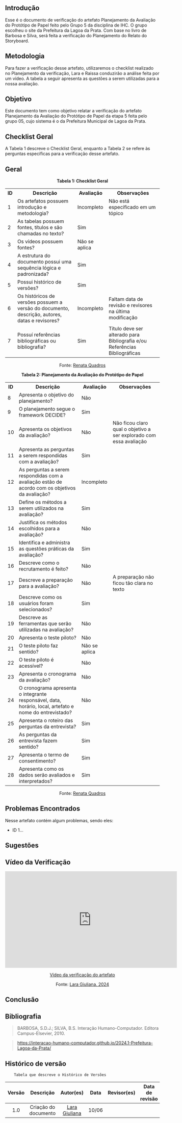 ## Introdução 
Esse é o documento de verificação do artefato Planejamento da Avaliação do Protótipo de Papel feito pelo Grupo 5 da disciplina de IHC. O grupo escolheu o site da Prefeitura da Lagoa da Prata. Com base no livro de Barbosa e Silva, será feita a verificação do Planejamento do Relato do Storyboard.

## Metodologia 

Para fazer a verificação desse artefato, utilizaremos o checklist realizado no Planejamento da verificação, Lara e Raissa conduzirão a análise feita por um vídeo. A tabela a seguir apresenta as questões a serem utilizadas para a nossa avaliação.

## Objetivo 

Este documento tem como objetivo relatar a verificação do artefato Planejamento da Avaliação do Protótipo de Papel da etapa 5 feita pelo grupo 05, cujo sistema é o da Prefeitura Municipal de Lagoa da Prata.


## Checklist Geral 

A Tabela 1 descreve o Checklist Geral, enquanto a Tabela 2 se refere às perguntas específicas para a verificação desse artefato.

## Geral 

<center>
    <p><strong>Tabela 1: Checklist Geral</strong></p>
    <table>
        <tr>
            <th>ID</th>
            <th>Descrição</th>
            <th>Avaliação</th>
            <th>Observações</th>
        </tr>
        <tr>
            <td>1</td>
            <td>Os artefatos possuem introdução e metodologia?</td>
            <td>Incompleto</td> 
            <td> Não está especificado em um tópico</td> 
        </tr>
        <tr>
            <td>2</td>
            <td>As tabelas possuem fontes, títulos e são chamadas no texto?</td>
            <td>Sim</td> 
            <td></td>
        </tr>
        <tr>
            <td>3</td>
            <td>Os vídeos possuem fontes?</td>
            <td>Não se aplica</td> 
            <td></td>
        </tr>
        <tr>
            <td>4</td>
            <td>A estrutura do documento possui uma sequência lógica e padronizada?</td>
            <td>Sim</td> 
            <td></td>
        </tr>
        <tr>
            <td>5</td>
            <td>Possui histórico de versões?</td>
            <td>Sim</td> 
            <td></td>
        </tr>
        <tr>
            <td>6</td>
            <td>Os históricos de versões possuem a versão do documento, descrição, autores, datas e revisores?</td>
            <td>Incompleto</td> 
            <td>Faltam data de revisão e revisores na última modificação</td> 
        </tr>
        <tr>
            <td>7</td>
            <td>Possuí referências bibliográficas ou bibliografia?</td>
            <td>Sim</td>
            <td>Título deve ser alterado para Bibliografia e/ou Referências Bibliográficas</td>
        </tr>
    </table>
    <p>Fonte: <a href="https://github.com/Renatinha28">Renata Quadros</a></p>
</center>

<center>
    <p><strong>Tabela 2: Planejamento da Avaliação do Protótipo de Papel</strong></p>
    <table>
        <tr>
            <th>ID</th>
            <th>Descrição</th>
            <th>Avaliação</th>
            <th>Observações</th>
        </tr>
        <tr>
            <td>8</td>
            <td>Apresenta o objetivo do planejamento?</td>
            <td>Não</td>
            <td></td>
        </tr>
        <tr>
            <td>9</td>
            <td>O planejamento segue o framework DECIDE?</td>
            <td>Sim</td>
            <td></td>
        </tr>
        <tr>
            <td>10</td>
            <td>Apresenta os objetivos da avaliação?</td>
            <td>Não</td>
            <td>Não ficou claro qual o objetivo a ser explorado com essa avaliação</td>
        </tr>
        <tr>
            <td>11</td>
            <td>Apresenta as perguntas a serem respondidas com a avaliação?</td>
            <td>Sim</td>
            <td></td>
        </tr>
        <tr>
            <td>12</td>
            <td>As perguntas a serem respondidas com a avaliação estão de acordo com os objetivos da avaliação?</td>
            <td>Incompleto</td>
            <td></td>
        </tr>
        <tr>
            <td>13</td>
            <td>Define os métodos a serem utilizados na avaliação?</td>
            <td>Sim</td>
            <td></td>
        </tr>
        <tr>
            <td>14</td>
            <td>Justifica os métodos escolhidos para a avaliação?</td>
            <td>Não</td>
            <td></td>
        </tr>
        <tr>
            <td>15</td>
            <td>Identifica e administra as questões práticas da avaliação?</td>
            <td>Sim</td>
            <td></td>
        </tr>
        <tr>
            <td>16</td>
            <td>Descreve como o recrutamento é feito?</td>
            <td>Não</td>
            <td></td>
        </tr>
        <tr>
            <td>17</td>
            <td>Descreve a preparação para a avaliação?</td>
            <td>Não</td>
            <td>A preparação não ficou tão clara no texto</td>
        </tr>
        <tr>
            <td>18</td>
            <td>Descreve como os usuários foram selecionados?</td>
            <td>Sim</td>
            <td></td>
        </tr>
        <tr>
            <td>19</td>
            <td>Descreve as ferramentas que serão utilizadas na avaliação?</td>
            <td>Não</td>
            <td></td>
        </tr>
        <tr>
            <td>20</td>
            <td>Apresenta o teste piloto?</td>
            <td>Não</td>
            <td></td>
        </tr>
        <tr>
            <td>21</td>
            <td>O teste piloto faz sentido?</td>
            <td>Não se aplica</td>
            <td></td>
        </tr>
        <tr>
            <td>22</td>
            <td>O teste piloto é acessível?</td>
            <td>Não</td>
            <td></td>
        </tr>
        <tr>
            <td>23</td>
            <td>Apresenta o cronograma da avaliação?</td>
            <td>Não</td>
            <td></td>
        </tr>
        <tr>
            <td>24</td>
            <td>O cronograma apresenta o integrante responsável, data, horário, local, artefato e nome do entrevistado?</td>
            <td>Não</td>
            <td></td>
        </tr>
        <tr>
            <td>25</td>
            <td>Apresenta o roteiro das perguntas da entrevista?</td>
            <td>Sim</td>
            <td></td>
        </tr>
        <tr>
            <td>26</td>
            <td>As perguntas da entrevista fazem sentido?</td>
            <td>Sim</td>
            <td></td>
        </tr>
        <tr>
            <td>27</td>
            <td>Apresenta o termo de consentimento?</td>
            <td>Sim</td>
            <td></td>
        </tr>
        <tr>
            <td>28</td>
            <td>Apresenta como os dados serão avaliados e interpretados?</td>
            <td>Sim</td>
            <td></td>
        </tr>
    </table>
    <p>Fonte: <a href="https://github.com/Renatinha28">Renata Quadros</a></p>
</center>

## Problemas Encontrados
Nesse artefato contém algum problemas, sendo eles:
- ID 1...


## Sugestões 


## Vídeo da Verificação 

<p style="text-align: center">
    <iframe width="560" height="315" src="https://www.youtube.com/watch?v=fmrOJ8AZdC4" title="YouTube video player" frameborder="0" allow="accelerometer; autoplay; clipboard-write; encrypted-media; gyroscope; picture-in-picture" allowfullscreen></iframe>
</p>
<p style="text-align: center">
    <a href="https://www.youtube.com/watch?v=fmrOJ8AZdC4" target="blank">Vídeo da verificação do artefato </a>
</p>
<center><p>Fonte: <a href="https://github.com/gravelylara">Lara Giuliana. 2024</a></p> 
</center>

## Conclusão

## Bibliografia 
> BARBOSA, S.D.J.; SILVA, B.S. Interação Humano-Computador. Editora Campus-Elsevier, 2010.

>  https://interacao-humano-computador.github.io/2024.1-Prefeitura-Lagoa-da-Prata/

## Histórico de versão  
        Tabela que descreve o Histórico de Versões
|     Versão       |     Descrição      |      Autor(es)      | Data           |  Revisor(es)          |Data de revisão|
| :----------------------------------------------------------: | :-------------------------------: | :-------------------------------------------------: | :-------------------------------: |  :-------------------------------: | :-------------------------------: |
|1.0|Criação do documento|[Lara Giuliana](https://github.com/gravelylara)     | 10/06|    |  |
